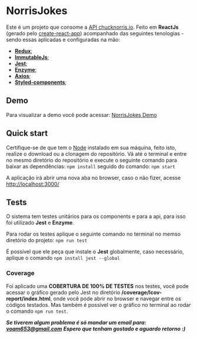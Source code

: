 # NorrisJokes

Este é um projeto que consome a [API chucknorris.io](https://api.chucknorris.io/).
Feito em **ReactJs** (gerado pelo [create-react-app](https://github.com/facebook/create-react-app)) acompanhado das seguintes tenologias - sendo essas aplicadas e configuradas na mão:

- **[Redux](https://github.com/reduxjs/redux)**;
- **[ImmutableJs](https://github.com/immutable-js/immutable-js)**;
- **[Jest](https://github.com/facebook/jest)**;
- **[Enzyme](https://github.com/airbnb/enzyme)**;
- **[Axios](https://github.com/axios/axios)**;
- **[Styled-components](https://github.com/styled-components/styled-components)**;

## Demo

Para visualizar a demo você pode acessar: [NorrisJokes Demo](https://norris-jokes.now.sh/)

## Quick start

Certifique-se de que tem o [Node](https://nodejs.org/en/) instalado em sua máquina, feito isto, realize o download ou a clonagem do repositório.
Vá até o terminal e entre no mesmo diretório do repositório e execute o seguinte comando para baixar as dependências: `npm install` seguido do comando:
`npm start`

A aplicação irá abrir uma nova aba no browser, caso o não fizer, acesse [http://localhost:3000/](http://localhost:3000/)

## Tests

O sistema tem testes unitários para os components e para a api, para isso foi utilizado **Jest** e **Enzyme**.

Para rodar os testes aplique o seguinte comando no terminal no memso diretório do projeto: `npm run test`

É possível que ele peça que instale o **Jest** globalmente, caso necessário, aplique o comando `npm install jest --global`

### Coverage

Foi aplicado uma **COBERTURA DE 100% DE TESTES** nos testes, você pode acessar o gráfico gerado pelo Jest no diretório **/coverage/lcov-report/index.html**, onde você pode abrir no browser e navegar entre os códigos testados.
Mas também é possivel ver o gráfico no terminal ao rodar o comando `npm run test`.

***Se tiverem algum problema é só mandar um email para: voam653@gmail.com***
***Espero que tenham gostado e aguardo retorno :)***
